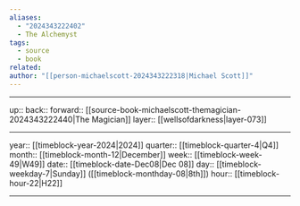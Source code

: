 ```yaml
---
aliases:
  - "2024343222402"
  - The Alchemyst
tags:
  - source
  - book
related: 
author: "[[person-michaelscott-2024343222318|Michael Scott]]"
---
```




***

up:: 
back:: 
forward:: [[source-book-michaelscott-themagician-2024343222440|The Magician]]
layer:: [[wellsofdarkness|layer-073]]

***

year:: [[timeblock-year-2024|2024]]
quarter:: [[timeblock-quarter-4|Q4]]
month:: [[timeblock-month-12|December]]
week:: [[timeblock-week-49|W49]]
date:: [[timeblock-date-Dec08|Dec 08]]
day:: [[timeblock-weekday-7|Sunday]] ([[timeblock-monthday-08|8th]])
hour:: [[timeblock-hour-22|H22]]

***
